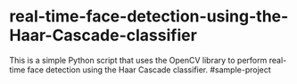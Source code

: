 # real-time-face-detection-using-the-Haar-Cascade-classifier
This is a simple Python script that uses the OpenCV library to perform real-time face detection using the Haar Cascade classifier. 
#sample-project
